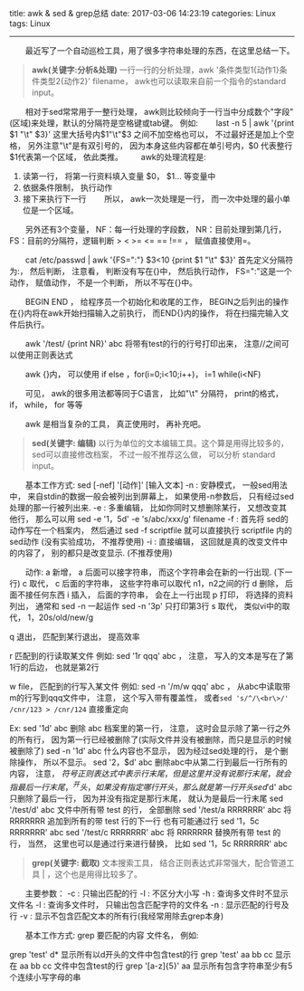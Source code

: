 title: awk & sed & grep总结
date: 2017-03-06 14:23:19
categories: Linux
tags: Linux

---

　　最近写了一个自动巡检工具，用了很多字符串处理的东西，在这里总结一下。
  
>**awk(关键字:分析&处理)** 一行一行的分析处理，awk '条件类型1{动作1}条件类型2{动作2}' filename， awk也可以读取来自前一个指令的standard input。

　　相对于sed常常用于一整行处理， awk则比较倾向于一行当中分成数个"字段"(区域)来处理，默认的分隔符是空格键或tab键。
例如:
　　last -n 5 | awk '{print $1 "\t" $3}' 这里大括号内$1"\t"$3 之间不加空格也可以， 不过最好还是加上个空格， 另外注意"\t"是有双引号的， 因为本身这些内容都在单引号内，$0 代表整行 $1代表第一个区域， 依此类推。
　　awk的处理流程是:
1. 读第一行， 将第一行资料填入变量 $0， $1... 等变量中
2. 依据条件限制， 执行动作
3. 接下来执行下一行
　　所以， awk一次处理是一行， 而一次中处理的最小单位是一个区域。
  
　　另外还有3个变量， NF：每一行处理的字段数， NR：目前处理到第几行，FS：目前的分隔符，逻辑判断 > < >= <= == !== ， 赋值直接使用=。
<!--more -->

　　cat /etc/passwd | awk '{FS=":"} $3<10 {print $1 "\t" $3}' 首先定义分隔符为:， 然后判断， 注意看， 判断没有写在{}中， 然后执行动作， FS=":"这是一个动作， 赋值动作， 不是一个判断， 所以不写在{}中。
  
　　BEGIN END ， 给程序员一个初始化和收尾的工作， BEGIN之后列出的操作在{}内将在awk开始扫描输入之前执行， 而END{}内的操作， 将在扫描完输入文件后执行。
  
　　awk '/test/ {print NR}' abc 将带有test的行的行号打印出来， 注意//之间可以使用正则表达式
  
　　awk {}内， 可以使用 if else ，for(i=0;i<10;i++)， i=1 while(i<NF)
  
　　可见， awk的很多用法都等同于C语言， 比如"\t" 分隔符， print的格式， if， while， for 等等

　　awk 是相当复杂的工具， 真正使用时， 再补充吧。

 

>**sed(关键字: 编辑)** 以行为单位的文本编辑工具。这个算是用得比较多的，sed可以直接修改档案， 不过一般不推荐这么做， 可以分析 standard input。

　　基本工作方式: sed [-nef] '[动作]' [输入文本]
-n : 安静模式， 一般sed用法中， 来自stdin的数据一般会被列出到屏幕上， 如果使用-n参数后， 只有经过sed处理的那一行被列出来.
-e : 多重编辑， 比如你同时又想删除某行， 又想改变其他行， 那么可以用 sed -e '1，5d' -e 's/abc/xxx/g' filename
-f : 首先将 sed的动作写在一个档案内， 然后通过 sed -f scriptfile 就可以直接执行 scriptfile 内的sed动作 (没有实验成功， 不推荐使用)
-i : 直接编辑， 这回就是真的改变文件中的内容了， 别的都只是改变显示. (不推荐使用)

　　动作:
a 新增， a 后面可以接字符串， 而这个字符串会在新的一行出现. (下一行)
c 取代， c 后面的字符串， 这些字符串可以取代 n1，n2之间的行
d 删除， 后面不接任何东西
i 插入， 后面的字符串， 会在上一行出现
p 打印， 将选择的资料列出， 通常和 sed -n 一起运作 sed -n '3p' 只打印第3行
s 取代， 类似vi中的取代， 1，20s/old/new/g

q 退出， 匹配到某行退出， 提高效率

r 匹配到的行读取某文件 例如: sed '1r qqq' abc ， 注意， 写入的文本是写在了第1行的后边， 也就是第2行

w file， 匹配到的行写入某文件  例如: sed -n '/m/w qqq' abc ， 从abc中读取带m的行写到qqq文件中， 注意， 这个写入带有覆盖性，
或者`sed 's/^/\<br\>/' /cnr/123 > /cnr/124` 直接重定向

Ex:
sed '1d' abc 删除 abc 档案里的第一行， 注意， 这时会显示除了第一行之外的所有行， 因为第一行已经被删除了(实际文件并没有被删除，而只是显示的时候被删除了)
sed -n '1d' abc 什么内容也不显示， 因为经过sed处理的行， 是个删除操作， 所以不显示。
sed '2，$d' abc 删除abc中从第二行到最后一行所有的内容， 注意， $符号正则表达式中表示行末尾， 但是这里并没有说那行末尾， 就会指最后一行末尾， ^开头， 如果没有指定哪行开头， 那么就是第一行开头
sed '$d' abc 只删除了最后一行， 因为并没有指定是那行末尾， 就认为是最后一行末尾
sed '/test/d' abc 文件中所有带 test 的行， 全部删除
sed '/test/a RRRRRRR' abc 将 RRRRRRR 追加到所有的带 test 行的下一行 也有可能通过行 sed '1，5c RRRRRRR' abc
sed '/test/c RRRRRRR' abc 将 RRRRRRR 替换所有带 test 的行， 当然， 这里也可以是通过行来进行替换， 比如 sed '1，5c RRRRRRR' abc



>**grep(关键字: 截取)** 文本搜索工具， 结合正则表达式非常强大，配合管道工具 | ，这个也是用得比较多了。

　　主要参数：
-c : 只输出匹配的行
-I : 不区分大小写
-h : 查询多文件时不显示文件名
-l : 查询多文件时， 只输出包含匹配字符的文件名
-n : 显示匹配的行号及行
-v : 显示不包含匹配文本的所有行(我经常用除去grep本身)

　　基本工作方式: grep 要匹配的内容 文件名， 例如:
  
grep 'test' d\* 显示所有以d开头的文件中包含test的行
grep 'test' aa bb cc 显示在 aa bb cc 文件中包含test的行
grep '[a-z]\{5}\' aa 显示所有包含字符串至少有5个连续小写字母的串